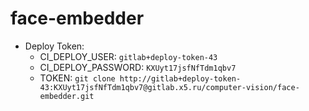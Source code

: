 # face-embedder

* Deploy Token:
    * CI_DEPLOY_USER: `gitlab+deploy-token-43`
    * CI_DEPLOY_PASSWORD: `KXUyt17jsfNfTdm1qbv7`
    * TOKEN:  `git clone http://gitlab+deploy-token-43:KXUyt17jsfNfTdm1qbv7@gitlab.x5.ru/computer-vision/face-embedder.git`